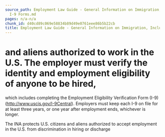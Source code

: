 ```yaml
---
source_path: Employment Law Guide - General Information on Immigration, Including
  I-9 Forms.md
pages: n/a-n/a
chunk_id: d40cd89c069e58834b89d49e0761eee86b5b22cb
title: Employment Law Guide - General Information on Immigration, Including I-9 Forms
---
```

# and aliens authorized to work in the U.S. The employer must verify the identity and employment eligibility of anyone to be hired,

which includes completing the Employment Eligibility Veriﬁcation Form (I-9)(http://www.uscis.gov/I-9Central). Employers must keep each I-9 on ﬁle for at least three years, or one year after employment ends, whichever is longer.

The INA protects U.S. citizens and aliens authorized to accept employment in the U.S. from discrimination in hiring or discharge
